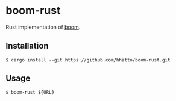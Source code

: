 # boom-rust

Rust implementation of [boom](https://github.com/rakyll/boom).

## Installation

```
$ cargo install --git https://github.com/hhatto/boom-rust.git
```

## Usage

```
$ boom-rust ${URL}
```

